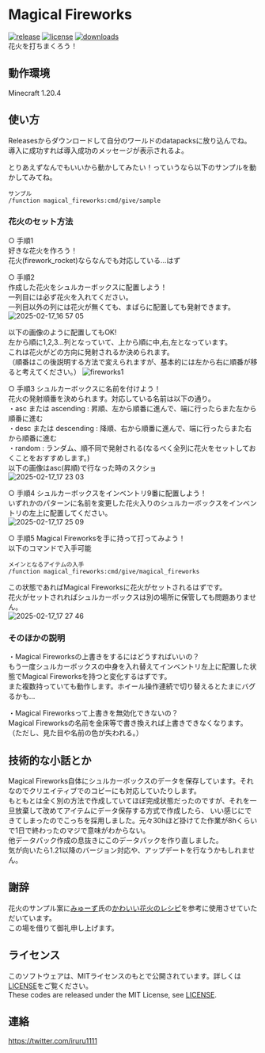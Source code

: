 # Magical Fireworks

[![release](https://img.shields.io/github/release/iruru1111/Magical-Fireworks?logo=github)](https://github.com/iruru1111/Magical-Fireworks/releases)
[![license](https://img.shields.io/github/license/iruru1111/Magical-Fireworks?logo=github)](https://github.com/iruru1111/Magical-Fireworks/blob/master/license)
[![downloads](https://img.shields.io/github/downloads/iruru1111/Magical-Fireworks/total?logo=github)](https://github.com/iruru1111/Magical-Fireworks/releases/latest)  
花火を打ちまくろう！

## 動作環境

Minecraft 1.20.4

## 使い方

Releasesからダウンロードして自分のワールドのdatapacksに放り込んでね。  
導入に成功すれば導入成功のメッセージが表示されるよ。

とりあえずなんでもいいから動かしてみたい！っていうなら以下のサンプルを動かしてみてね。
```mcfunction
サンプル
/function magical_fireworks:cmd/give/sample
```

### 花火のセット方法

○ 手順1  
好きな花火を作ろう！  
花火(firework_rocket)ならなんでも対応している…はず  

○ 手順2  
作成した花火をシュルカーボックスに配置しよう！  
一列目には必ず花火を入れてください。  
一列目以外の列には花火が無くても、まばらに配置しても発射できます。
![2025-02-17_16 57 05](https://github.com/user-attachments/assets/5f2935ab-e570-4017-b93d-11521b2209d0)  

以下の画像のように配置してもOK!  
左から順に1,2,3...列となっていて、上から順に中,右,左となっています。  
これは花火がどの方向に発射されるか決められます。  
（順番はこの後説明する方法で変えられますが、基本的には左から右に順番が移ると考えてください。）
![fireworks1](https://github.com/user-attachments/assets/1c3b548f-3d18-4347-9b9a-6a8f17ad73c0)  

○ 手順3
シュルカーボックスに名前を付けよう！  
花火の発射順番を決められます。対応している名前は以下の通り。  
・asc または ascending : 昇順、左から順番に進んで、端に行ったらまた左から順番に進む  
・desc または descending : 降順、右から順番に進んで、端に行ったらまた右から順番に進む  
・random : ランダム、順不同で発射される(なるべく全列に花火をセットしておくことをおすすめします。)  
以下の画像はasc(昇順)で行なった時のスクショ  
![2025-02-17_17 23 03](https://github.com/user-attachments/assets/0380b132-dd3e-43e7-9c1e-ea47fb75b6e5)  

○ 手順4
シュルカーボックスをインベントリ9番に配置しよう！  
いずれかのパターンに名前を変更した花火入りのシュルカーボックスをインベントリの左上に配置してください。  
![2025-02-17_17 25 09](https://github.com/user-attachments/assets/c7a3fd92-6485-4843-951d-869fdafbed8e)  

○ 手順5
Magical Fireworksを手に持って打ってみよう！  
以下のコマンドで入手可能  
```mcfunction
メインとなるアイテムの入手
/function magical_fireworks:cmd/give/magical_fireworks
```
この状態であればMagical Fireworksに花火がセットされるはずです。  
花火がセットされればシュルカーボックスは別の場所に保管しても問題ありません。  
![2025-02-17_17 27 46](https://github.com/user-attachments/assets/eacf2452-d381-4c60-aff0-cd43dd401cfa)  

### そのほかの説明

・Magical Fireworksの上書きをするにはどうすればいいの？  
もう一度シュルカーボックスの中身を入れ替えてインベントリ左上に配置した状態でMagical Fireworksを持つと変化するはずです。  
また複数持っていても動作します。ホイール操作連続で切り替えるとたまにバグるかも…

・Magical Fireworksって上書きを無効化できないの？  
Magical Fireworksの名前を金床等で書き換えれば上書きできなくなります。  
（ただし、見た目や名前の色が失われる。）  

## 技術的な小話とか

Magical Fireworks自体にシュルカーボックスのデータを保存しています。それなのでクリエイティブでのコピーにも対応していたりします。   
もともとは全く別の方法で作成していてほぼ完成状態だったのですが、それを一旦放棄して改めてアイテムにデータ保存する方式で作成したら、
いい感じにできてしまったのでこっちを採用しました。元々30hほど掛けてた作業が8hくらいで1日で終わったのマジで意味がわからない。  
他データパック作成の息抜きにこのデータパックを作り直しました。  
気が向いたら1.21以降のバージョン対応や、アップデートを行なうかもしれません。

## 謝辞

花火のサンプル案に[みゅーず](https://x.com/muse_syu)氏の[かわいい花火のレシピ](http://blog.livedoor.jp/muse_sekken/archives/10317102.html)を参考に使用させていただいています。  
この場を借りて御礼申し上げます。  

## ライセンス

このソフトウェアは、MITライセンスのもとで公開されています。詳しくは[LICENSE](https://github.com/iruru1111/Magical-Fireworks/blob/master/LICENSE)をご覧ください。  
These codes are released under the MIT License, see [LICENSE](https://github.com/iruru1111/Magical-Fireworks/blob/master/LICENSE).

## 連絡
https://twitter.com/iruru1111
